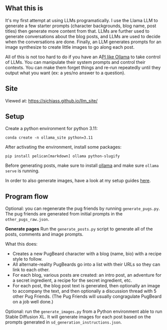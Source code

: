 ## What this is

It's my first attempt at using LLMs programatically. I use the Llama LLM to generate a few starter prompts (character backgrounds, blog name, post titles) then generate more content from that. LLMs are further used to generate conversations about the blog posts, and LLMs are used to decide when the conversations are done. Finally, an LLM generates prompts for an image synthesize to create little images to go along each post.

All of this is not too hard to do if you have an A[PI like Ollama](https://github.com/ollama/ollama-python) to take control of LLMs. You can manipulate their system prompts and control their contexts. You can make them forget things and re-run repeatedly until they output what you want (ex: a yes/no answer to a question).

## Site

Viewed at: https://sjchiass.github.io/llm_site/

## Setup

Create a python environment for python 3.11:

`conda create -n ollama_site python=3.11`

After activating the environment, install some packages:

`pip install pelican[markdown] ollama python-slugify`

Before generating posts, make sure to install [ollama](https://ollama.com/) and make sure `ollama serve` is running.

In order to also generate images, have a look at my setup guides [here](https://github.com/sjchiass/ml-pug-stickers).

## Program flow

Optional: you can regenerate the pug friends by running `generate_pugs.py`. The pug friends are generated from initial prompts in the `other_pugs_raw.json`.

**Generate pages** Run the `generate_posts.py` script to generate all of the posts, comments and image prompts.

What this does:

  - Creates a new PugBeard character with a blog (name, bio) with a recipe style to follow.
  - All alternate-reality PugBeards go into a list with their URLs so they can link to each other.
  - For each blog, various posts are created: an intro post, an adventure for a secret ingredient, a recipe for the secret ingredient, etc.
  - For each post, the blog post text is generated, then optionally an image to accompany the text, and then optionally a discussion thread with 5 other Pug Friends. (The Pug Friends will usually congragulate PugBeard on a job well done.)

Optional: run the `generate_images.py` from a Python environment able to run Stable Diffusion XL. It will generate images for each post based on the prompts generated in `sd_generation_instructions.json`.
